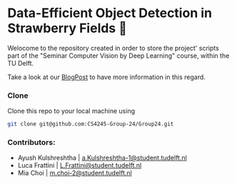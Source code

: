 # Data-Efficient Object Detection in Strawberry Fields :strawberry:

Welocome to the repository created in order to store the project' scripts part of the "Seminar Computer Vision by Deep Learning" course, within the TU Delft.

Take a look at our [BlogPost](https://hackmd.io/sL93Zuk7RQuErk88udS6sQ?view) to have more information in this regard.

### Clone
Clone this repo to your local machine using
```bash
git clone git@github.com:CS4245-Group-24/Group24.git
```
### Contributors:
- Ayush Kulshreshtha | a.Kulshreshtha-1@student.tudelft.nl
- Luca Frattini | L.Frattini@student.tudelft.nl
- Mia Choi | m.choi-2@student.tudelft.nl


